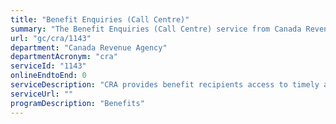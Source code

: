 ```yaml
---
title: "Benefit Enquiries (Call Centre)"
summary: "The Benefit Enquiries (Call Centre) service from Canada Revenue Agency is not available end-to-end online, according to the GC Service Inventory."
url: "gc/cra/1143"
department: "Canada Revenue Agency"
departmentAcronym: "cra"
serviceId: "1143"
onlineEndtoEnd: 0
serviceDescription: "CRA provides benefit recipients access to timely and accurate responses to their telephone enquiries and updated automated messaging."
serviceUrl: ""
programDescription: "Benefits"
---
```

